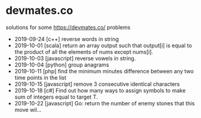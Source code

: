 # devmates.co
solutions for some https://devmates.co/ problems

- 2019-09-24	[c++] reverse words in string
- 2019-10-01	[scala] return an array output such that output[i] is equal to the product of all the elements of nums except nums[i].
- 2019-10-03	[javascript] reverse vowels in string. 
- 2019-10-04  [python] group anagrams
- 2019-10-11  [php] find the minimum minutes difference between any two
  time points in the list
- 2019-10-15	[javascript] remove 3 consecutive identical characters
- 2019-10-18	[c#] Find out how many ways to assign symbols to make sum of integers equal to target T.
- 2019-10-22  [javascript] Go: return the number of enemy stones that this move wil…
